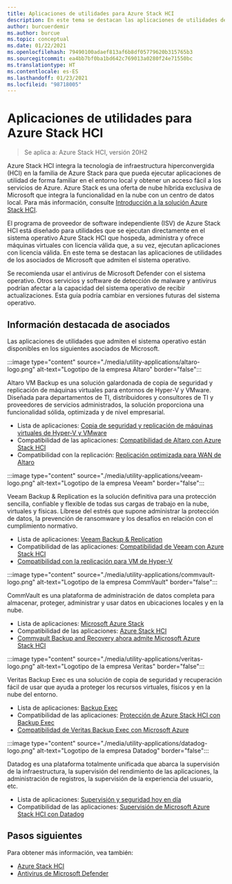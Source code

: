 ```yaml
---
title: Aplicaciones de utilidades para Azure Stack HCI
description: En este tema se destacan las aplicaciones de utilidades de los asociados de Microsoft que admiten el sistema operativo Azure Stack HCI.
author: burcuerdemir
ms.author: burcue
ms.topic: conceptual
ms.date: 01/22/2021
ms.openlocfilehash: 79490100adaef813af6b8df05779620b315765b3
ms.sourcegitcommit: ea4bb7bf0ba1bd642c769013a0280f24e71550bc
ms.translationtype: HT
ms.contentlocale: es-ES
ms.lasthandoff: 01/23/2021
ms.locfileid: "98718005"
---
```

# <a name="utility-applications-for-azure-stack-hci"></a>Aplicaciones de utilidades para Azure Stack HCI

>Se aplica a: Azure Stack HCI, versión 20H2

Azure Stack HCI integra la tecnología de infraestructura hiperconvergida (HCI) en la familia de Azure Stack para que pueda ejecutar aplicaciones de utilidad de forma familiar en el entorno local y obtener un acceso fácil a los servicios de Azure. Azure Stack es una oferta de nube híbrida exclusiva de Microsoft que integra la funcionalidad en la nube con un centro de datos local. Para más información, consulte [Introducción a la solución Azure Stack HCI](../overview.md).

El programa de proveedor de software independiente (ISV) de Azure Stack HCI está diseñado para utilidades que se ejecutan directamente en el sistema operativo Azure Stack HCI que hospeda, administra y ofrece máquinas virtuales con licencia válida que, a su vez, ejecutan aplicaciones con licencia válida. En este tema se destacan las aplicaciones de utilidades de los asociados de Microsoft que admiten el sistema operativo.

Se recomienda usar el antivirus de Microsoft Defender con el sistema operativo. Otros servicios y software de detección de malware y antivirus podrían afectar a la capacidad del sistema operativo de recibir actualizaciones. Esta guía podría cambiar en versiones futuras del sistema operativo.

## <a name="partner-spotlight"></a>Información destacada de asociados
Las aplicaciones de utilidades que admiten el sistema operativo están disponibles en los siguientes asociados de Microsoft.

:::image type="content" source="./media/utility-applications/altaro-logo.png" alt-text="Logotipo de la empresa Altaro" border="false":::

Altaro VM Backup es una solución galardonada de copia de seguridad y replicación de máquinas virtuales para entornos de Hyper-V y VMware. Diseñada para departamentos de TI, distribuidores y consultores de TI y proveedores de servicios administrados, la solución proporciona una funcionalidad sólida, optimizada y de nivel empresarial.

- Lista de aplicaciones: [Copia de seguridad y replicación de máquinas virtuales de Hyper-V y VMware](https://www.altaro.com/vm-backup/)
- Compatibilidad de las aplicaciones: [Compatibilidad de Altaro con Azure Stack HCI](https://www.altaro.com/news/single/News-Altaro-applies-its-expertise-in-Hyper-V-backup-to-support-Microsoft.php)
- Compatibilidad con la replicación: [Replicación optimizada para WAN de Altaro](https://www.altaro.com/vm-backup/wan-optimized-replication.php)

:::image type="content" source="./media/utility-applications/veeam-logo.png" alt-text="Logotipo de la empresa Veeam" border="false":::

Veeam Backup & Replication es la solución definitiva para una protección sencilla, confiable y flexible de todas sus cargas de trabajo en la nube, virtuales y físicas. Líbrese del estrés que supone administrar la protección de datos, la prevención de ransomware y los desafíos en relación con el cumplimiento normativo.

- Lista de aplicaciones: [Veeam Backup & Replication](https://www.veeam.com/vm-backup-recovery-replication-software.html)
- Compatibilidad de las aplicaciones: [Compatibilidad de Veeam con Azure Stack HCI](https://www.veeam.com/kb4047)
- [Compatibilidad con la replicación para VM de Hyper-V](https://www.veeam.com/vm-advanced-replication.html?ad=in-text-link)

:::image type="content" source="./media/utility-applications/commvault-logo.png" alt-text="Logotipo de la empresa CommVault" border="false":::

CommVault es una plataforma de administración de datos completa para almacenar, proteger, administrar y usar datos en ubicaciones locales y en la nube.

- Lista de aplicaciones: [Microsoft Azure Stack](https://www.commvault.com/supported-technologies/microsoft/azurestack)
- Compatibilidad de las aplicaciones: [Azure Stack HCI](https://documentation.commvault.com/11.21/essential/132799_microsoft_azure_stack_hci.html)
- [Commvault Backup and Recovery ahora admite Microsoft Azure Stack HCI](https://www.commvault.com/blogs/commvault-backup-and-recovery-now-supports-microsoft-azure-stack-hci)

:::image type="content" source="./media/utility-applications/veritas-logo.png" alt-text="Logotipo de la empresa Veritas" border="false":::

Veritas Backup Exec es una solución de copia de seguridad y recuperación fácil de usar que ayuda a proteger los recursos virtuales, físicos y en la nube del entorno.

- Lista de aplicaciones: [Backup Exec](https://www.veritas.com/protection/backup-exec)
- Compatibilidad de las aplicaciones: [Protección de Azure Stack HCI con Backup Exec](https://www.veritas.com/support/en_US/article.100048860)
- [Compatibilidad de Veritas Backup Exec con Microsoft Azure](https://www.veritas.com/protection/backup-exec/azure)

:::image type="content" source="./media/utility-applications/datadog-logo.png" alt-text="Logotipo de la empresa Datadog" border="false":::

Datadog es una plataforma totalmente unificada que abarca la supervisión de la infraestructura, la supervisión del rendimiento de las aplicaciones, la administración de registros, la supervisión de la experiencia del usuario, etc.

- Lista de aplicaciones: [Supervisión y seguridad hoy en día](https://www.datadoghq.com/)
- Compatibilidad de las aplicaciones: [Supervisión de Microsoft Azure Stack HCI con Datadog](https://www.datadoghq.com/blog/monitor-azure-stack-hci-datadog)

## <a name="next-steps"></a>Pasos siguientes
Para obtener más información, vea también:
- [Azure Stack HCI](https://azure.microsoft.com/products/azure-stack/hci/)
- [Antivirus de Microsoft Defender](/windows/security/threat-protection/microsoft-defender-antivirus/microsoft-defender-antivirus-in-windows-10)